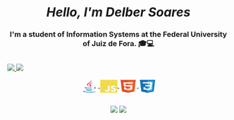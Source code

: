 <h1  align="center"><i>Hello, I'm Delber Soares</i></h1>

<h3  align="center">I'm a student of Information Systems at the Federal University of Juiz de Fora. 🎓💻</h3>

##

<div>
  <a href="https://github.com/delberss">
  <img height="160em" src="https://github-readme-stats.vercel.app/api?username=delberss&show_icons=true&theme=dark&include_all_commits=true&count_private=true"/>
  <img height="160em" src="https://github-readme-stats.vercel.app/api/top-langs/?username=delberss&layout=compact&langs_count=7&theme=dark"/>
</div>
  
<div style="display: inline_block" align="center"><br>
  <img align="center" alt="Delber-Java" height="30" width="40" src="https://raw.githubusercontent.com/devicons/devicon/master/icons/java/java-original.svg">
  <img align="center" alt="Delber-Js" height="30" width="40" src="https://raw.githubusercontent.com/devicons/devicon/master/icons/javascript/javascript-plain.svg">
  <img align="center" alt="Delber-HTML" height="30" width="40" src="https://raw.githubusercontent.com/devicons/devicon/master/icons/html5/html5-original.svg">
  <img align="center" alt="Delber-CSS" height="30" width="40" src="https://raw.githubusercontent.com/devicons/devicon/master/icons/css3/css3-original.svg">
  
</div>

  
  ##
 
<div  align="center"> 
  
  <a href="https://instagram.com/rafaballerini" target="_blank"><img src="https://img.shields.io/badge/-Instagram-black?style=for-the-badge&logo=instagram&logoColor=white" target="_blank"></a>
  <a href="https://www.linkedin.com/in/delber-soares-5a8397227/" target="_blank"><img src="https://img.shields.io/badge/-LinkedIn-%230077B5?style=for-the-badge&logo=linkedin&logoColor=white" target="_blank"></a> 
 
</div>
